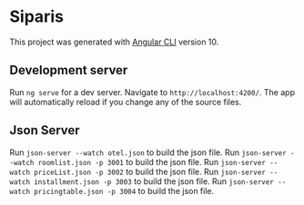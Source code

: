 # Siparis

This project was generated with [Angular CLI](https://github.com/angular/angular-cli) version 10.

## Development server

Run `ng serve` for a dev server. Navigate to `http://localhost:4200/`. The app will automatically reload if you change any of the source files.

## Json Server

Run `json-server --watch otel.json` to build the json file.
Run `json-server --watch roomlist.json -p 3001` to build the json file.
Run `json-server --watch priceList.json -p 3002` to build the json file.
Run `json-server --watch installment.json -p 3003` to build the json file.
Run `json-server --watch pricingtable.json -p 3004` to build the json file.


